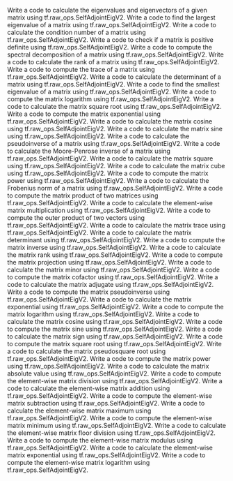 Write a code to calculate the eigenvalues and eigenvectors of a given matrix using tf.raw_ops.SelfAdjointEigV2.
Write a code to find the largest eigenvalue of a matrix using tf.raw_ops.SelfAdjointEigV2.
Write a code to calculate the condition number of a matrix using tf.raw_ops.SelfAdjointEigV2.
Write a code to check if a matrix is positive definite using tf.raw_ops.SelfAdjointEigV2.
Write a code to compute the spectral decomposition of a matrix using tf.raw_ops.SelfAdjointEigV2.
Write a code to calculate the rank of a matrix using tf.raw_ops.SelfAdjointEigV2.
Write a code to compute the trace of a matrix using tf.raw_ops.SelfAdjointEigV2.
Write a code to calculate the determinant of a matrix using tf.raw_ops.SelfAdjointEigV2.
Write a code to find the smallest eigenvalue of a matrix using tf.raw_ops.SelfAdjointEigV2.
Write a code to compute the matrix logarithm using tf.raw_ops.SelfAdjointEigV2.
Write a code to calculate the matrix square root using tf.raw_ops.SelfAdjointEigV2.
Write a code to compute the matrix exponential using tf.raw_ops.SelfAdjointEigV2.
Write a code to calculate the matrix cosine using tf.raw_ops.SelfAdjointEigV2.
Write a code to calculate the matrix sine using tf.raw_ops.SelfAdjointEigV2.
Write a code to calculate the pseudoinverse of a matrix using tf.raw_ops.SelfAdjointEigV2.
Write a code to calculate the Moore-Penrose inverse of a matrix using tf.raw_ops.SelfAdjointEigV2.
Write a code to calculate the matrix square using tf.raw_ops.SelfAdjointEigV2.
Write a code to calculate the matrix cube using tf.raw_ops.SelfAdjointEigV2.
Write a code to compute the matrix power using tf.raw_ops.SelfAdjointEigV2.
Write a code to calculate the Frobenius norm of a matrix using tf.raw_ops.SelfAdjointEigV2.
Write a code to compute the matrix product of two matrices using tf.raw_ops.SelfAdjointEigV2.
Write a code to calculate the element-wise matrix multiplication using tf.raw_ops.SelfAdjointEigV2.
Write a code to compute the outer product of two vectors using tf.raw_ops.SelfAdjointEigV2.
Write a code to calculate the matrix trace using tf.raw_ops.SelfAdjointEigV2.
Write a code to calculate the matrix determinant using tf.raw_ops.SelfAdjointEigV2.
Write a code to compute the matrix inverse using tf.raw_ops.SelfAdjointEigV2.
Write a code to calculate the matrix rank using tf.raw_ops.SelfAdjointEigV2.
Write a code to compute the matrix projection using tf.raw_ops.SelfAdjointEigV2.
Write a code to calculate the matrix minor using tf.raw_ops.SelfAdjointEigV2.
Write a code to compute the matrix cofactor using tf.raw_ops.SelfAdjointEigV2.
Write a code to calculate the matrix adjugate using tf.raw_ops.SelfAdjointEigV2.
Write a code to compute the matrix pseudoinverse using tf.raw_ops.SelfAdjointEigV2.
Write a code to calculate the matrix exponential using tf.raw_ops.SelfAdjointEigV2.
Write a code to compute the matrix logarithm using tf.raw_ops.SelfAdjointEigV2.
Write a code to calculate the matrix cosine using tf.raw_ops.SelfAdjointEigV2.
Write a code to compute the matrix sine using tf.raw_ops.SelfAdjointEigV2.
Write a code to calculate the matrix sign using tf.raw_ops.SelfAdjointEigV2.
Write a code to compute the matrix square root using tf.raw_ops.SelfAdjointEigV2.
Write a code to calculate the matrix pseudosquare root using tf.raw_ops.SelfAdjointEigV2.
Write a code to compute the matrix power using tf.raw_ops.SelfAdjointEigV2.
Write a code to calculate the matrix absolute value using tf.raw_ops.SelfAdjointEigV2.
Write a code to compute the element-wise matrix division using tf.raw_ops.SelfAdjointEigV2.
Write a code to calculate the element-wise matrix addition using tf.raw_ops.SelfAdjointEigV2.
Write a code to compute the element-wise matrix subtraction using tf.raw_ops.SelfAdjointEigV2.
Write a code to calculate the element-wise matrix maximum using tf.raw_ops.SelfAdjointEigV2.
Write a code to compute the element-wise matrix minimum using tf.raw_ops.SelfAdjointEigV2.
Write a code to calculate the element-wise matrix floor division using tf.raw_ops.SelfAdjointEigV2.
Write a code to compute the element-wise matrix modulus using tf.raw_ops.SelfAdjointEigV2.
Write a code to calculate the element-wise matrix exponential using tf.raw_ops.SelfAdjointEigV2.
Write a code to compute the element-wise matrix logarithm using tf.raw_ops.SelfAdjointEigV2.